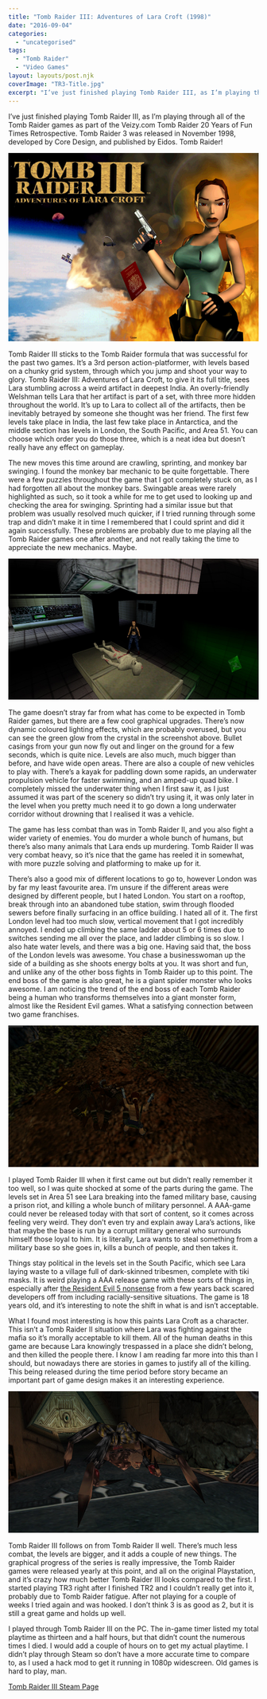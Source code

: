 ```yaml
---
title: "Tomb Raider III: Adventures of Lara Croft (1998)"
date: "2016-09-04"
categories: 
  - "uncategorised"
tags: 
  - "Tomb Raider"
  - "Video Games"
layout: layouts/post.njk
coverImage: "TR3-Title.jpg"
excerpt: "I’ve just finished playing Tomb Raider III, as I’m playing through all of the Tomb Raider games as part of the Veizy.com Tomb Raider 20 Years of Fun Times Retrospective. Tomb Raider 3 was released in November 1998, developed by Core Design, and published by Eidos. Tomb Raider!"
---
```

I’ve just finished playing Tomb Raider III, as I’m playing through all of the Tomb Raider games as part of the Veizy.com Tomb Raider 20 Years of Fun Times Retrospective. Tomb Raider 3 was released in November 1998, developed by Core Design, and published by Eidos. Tomb Raider!

![Tomb Raider III Title Screen](images/TR3-Title.jpg "Tomb Raider III")

Tomb Raider III sticks to the Tomb Raider formula that was successful for the past two games. It’s a 3rd person action-platformer, with levels based on a chunky grid system, through which you jump and shoot your way to glory. Tomb Raider III: Adventures of Lara Croft, to give it its full title, sees Lara stumbling across a weird artifact in deepest India. An overly-friendly Welshman tells Lara that her artifact is part of a set, with three more hidden throughout the world. It’s up to Lara to collect all of the artifacts, then be inevitably betrayed by someone she thought was her friend. The first few levels take place in India, the last few take place in Antarctica, and the middle section has levels in London, the South Pacific, and Area 51. You can choose which order you do those three, which is a neat idea but doesn’t really have any effect on gameplay.

The new moves this time around are crawling, sprinting, and monkey bar swinging. I found the monkey bar mechanic to be quite forgettable. There were a few puzzles throughout the game that I got completely stuck on, as I had forgotten all about the monkey bars. Swingable areas were rarely highlighted as such, so it took a while for me to get used to looking up and checking the area for swinging. Sprinting had a similar issue but that problem was usually resolved much quicker, if I tried running through some trap and didn’t make it in time I remembered that I could sprint and did it again successfully. These problems are probably due to me playing all the Tomb Raider games one after another, and not really taking the time to appreciate the new mechanics. Maybe.

![Lara Croft with an alien](images/TR3-Alien.jpg "Adding aliens to an adventure franchise a decade before Indiana Jones did it")

The game doesn’t stray far from what has come to be expected in Tomb Raider games, but there are a few cool graphical upgrades. There’s now dynamic coloured lighting effects, which are probably overused, but you can see the green glow from the crystal in the screenshot above. Bullet casings from your gun now fly out and linger on the ground for a few seconds, which is quite nice. Levels are also much, much bigger than before, and have wide open areas. There are also a couple of new vehicles to play with. There’s a kayak for paddling down some rapids, an underwater propulsion vehicle for faster swimming, and an amped-up quad bike. I completely missed the underwater thing when I first saw it, as I just assumed it was part of the scenery so didn’t try using it, it was only later in the level when you pretty much need it to go down a long underwater corridor without drowning that I realised it was a vehicle.

The game has less combat than was in Tomb Raider II, and you also fight a wider variety of enemies. You do murder a whole bunch of humans, but there’s also many animals that Lara ends up murdering. Tomb Raider II was very combat heavy, so it’s nice that the game has reeled it in somewhat, with more puzzle solving and platforming to make up for it.

There’s also a good mix of different locations to go to, however London was by far my least favourite area. I’m unsure if the different areas were designed by different people, but I hated London. You start on a rooftop, break through into an abandoned tube station, swim through flooded sewers before finally surfacing in an office building. I hated all of it. The first London level had too much slow, vertical movement that I got incredibly annoyed. I ended up climbing the same ladder about 5 or 6 times due to switches sending me all over the place, and ladder climbing is so slow. I also hate water levels, and there was a big one. Having said that, the boss of the London levels was awesome. You chase a businesswoman up the side of a building as she shoots energy bolts at you. It was short and fun, and unlike any of the other boss fights in Tomb Raider up to this point. The end boss of the game is also great, he is a giant spider monster who looks awesome. I am noticing the trend of the end boss of each Tomb Raider being a human who transforms themselves into a giant monster form, almost like the Resident Evil games. What a satisfying connection between two game franchises.

![Lara Croft surrounded by dead natives](images/TR3-Colonialism.jpg "Lara Croft showing she votes tory")

I played Tomb Raider III when it first came out but didn’t really remember it too well, so I was quite shocked at some of the parts during the game. The levels set in Area 51 see Lara breaking into the famed military base, causing a prison riot, and killing a whole bunch of military personnel. A AAA-game could never be released today with that sort of content, so it comes across feeling very weird. They don’t even try and explain away Lara’s actions, like that maybe the base is run by a corrupt military general who surrounds himself those loyal to him. It is literally, Lara wants to steal something from a military base so she goes in, kills a bunch of people, and then takes it.

Things stay political in the levels set in the South Pacific, which see Lara laying waste to a village full of dark-skinned tribesmen, complete with tiki masks. It is weird playing a AAA release game with these sorts of things in, especially after [the Resident Evil 5 nonsense](https://en.wikipedia.org/wiki/Resident_Evil_5#Allegations_of_racism) from a few years back scared developers off from including racially-sensitive situations. The game is 18 years old, and it’s interesting to note the shift in what is and isn’t acceptable.

What I found most interesting is how this paints Lara Croft as a character. This isn’t a Tomb Raider II situation where Lara was fighting against the mafia so it’s morally acceptable to kill them. All of the human deaths in this game are because Lara knowingly trespassed in a place she didn’t belong, and then killed the people there. I know I am reading far more into this than I should, but nowadays there are stories in games to justify all of the killing. This being released during the time period before story became an important part of game design makes it an interesting experience.

![End boss of Tomb Raider III](images/TR3-EndBoss.jpg "End Boss Spider Man")

Tomb Raider III follows on from Tomb Raider II well. There’s much less combat, the levels are bigger, and it adds a couple of new things. The graphical progress of the series is really impressive, the Tomb Raider games were released yearly at this point, and all on the original Playstation, and it’s crazy how much better Tomb Raider III looks compared to the first. I started playing TR3 right after I finished TR2 and I couldn’t really get into it, probably due to Tomb Raider fatigue. After not playing for a couple of weeks I tried again and was hooked. I don’t think 3 is as good as 2, but it is still a great game and holds up well.

I played through Tomb Raider III on the PC. The in-game timer listed my total playtime as thirteen and a half hours, but that didn’t count the numerous times I died. I would add a couple of hours on to get my actual playtime. I didn’t play through Steam so don’t have a more accurate time to compare to, as I used a hack mod to get it running in 1080p widescreen. Old games is hard to play, man.

[Tomb Raider III Steam Page](http://store.steampowered.com/app/225320/Tomb_Raider_III/)
